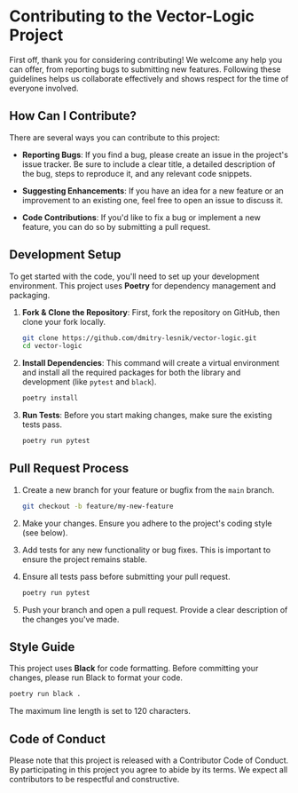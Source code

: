 # Contributing to the Vector-Logic Project

First off, thank you for considering contributing! We welcome any help you can offer, from reporting bugs to submitting
new features. Following these guidelines helps us collaborate effectively and shows respect for the time of everyone
involved.

## How Can I Contribute?

There are several ways you can contribute to this project:

* **Reporting Bugs**: If you find a bug, please create an issue in the project's issue tracker. Be sure to include a
  clear title, a detailed description of the bug, steps to reproduce it, and any relevant code snippets.

* **Suggesting Enhancements**: If you have an idea for a new feature or an improvement to an existing one, feel free to
  open an issue to discuss it.

* **Code Contributions**: If you'd like to fix a bug or implement a new feature, you can do so by submitting a pull
  request.

## Development Setup

To get started with the code, you'll need to set up your development environment. This project uses **Poetry** for
dependency management and packaging.

1. **Fork & Clone the Repository**:
   First, fork the repository on GitHub, then clone your fork locally.
   ```bash
   git clone https://github.com/dmitry-lesnik/vector-logic.git
   cd vector-logic
   ```

2. **Install Dependencies**:
   This command will create a virtual environment and install all the required packages for both the library and
   development (like `pytest` and `black`).
   ```bash
   poetry install
   ```

3. **Run Tests**:
   Before you start making changes, make sure the existing tests pass.
   ```bash
   poetry run pytest
   ```

## Pull Request Process

1. Create a new branch for your feature or bugfix from the `main` branch.
   ```bash
   git checkout -b feature/my-new-feature
   ```

2. Make your changes. Ensure you adhere to the project's coding style (see below).

3. Add tests for any new functionality or bug fixes. This is important to ensure the project remains stable.

4. Ensure all tests pass before submitting your pull request.
   ```bash
   poetry run pytest
   ```

5. Push your branch and open a pull request. Provide a clear description of the changes you've made.

## Style Guide

This project uses **Black** for code formatting. Before committing your changes, please run Black to format your code.

```bash
poetry run black .
```

The maximum line length is set to 120 characters.

## Code of Conduct

Please note that this project is released with a Contributor Code of Conduct. By participating in this project you agree
to abide by its terms. We expect all contributors to be respectful and constructive.
